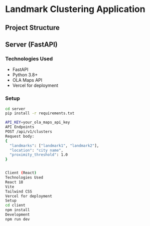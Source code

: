 # Landmark Clustering Application

## Project Structure

## Server (FastAPI)

### Technologies Used
- FastAPI
- Python 3.8+
- OLA Maps API
- Vercel for deployment

### Setup
```bash
cd server
pip install -r requirements.txt

API_KEY=your_ola_maps_api_key
API Endpoints
POST /api/v1/clusters
Request body:
{
  "landmarks": ["landmark1", "landmark2"],
  "location": "city name",
  "proximity_threshold": 1.0
}


Client (React)
Technologies Used
React 18
Vite
Tailwind CSS
Vercel for deployment
Setup
cd client
npm install
Development
npm run dev